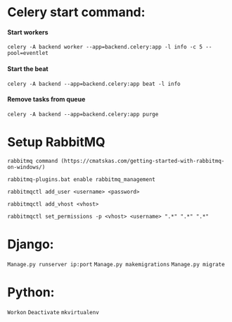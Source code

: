 # Celery start command:

#### Start workers

```celery -A backend worker --app=backend.celery:app -l info -c 5 --pool=eventlet```

#### Start the beat

```celery -A backend --app=backend.celery:app beat -l info```

#### Remove tasks from queue

```celery -A backend --app=backend.celery:app purge```

# Setup RabbitMQ

```rabbitmq command (https://cmatskas.com/getting-started-with-rabbitmq-on-windows/)```

```rabbitmq-plugins.bat enable rabbitmq_management```

```rabbitmqctl add_user <username> <password>```

```rabbitmqctl add_vhost <vhost>```

```rabbitmqctl set_permissions -p <vhost> <username> ".*" ".*" ".*"```

# Django:

```Manage.py runserver ip:port```
```Manage.py makemigrations```
```Manage.py migrate```

# Python:

```Workon```
```Deactivate```
```mkvirtualenv```
